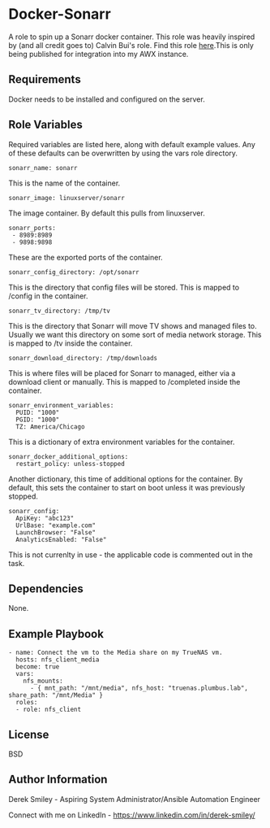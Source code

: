 Docker-Sonarr
=========

A role to spin up a Sonarr docker container. This role was heavily inspired by (and all credit goes to) Calvin Bui's role. Find this role [here](https://github.com/calvinbui/ansible-sonarr-docker).This is only being published for integration into my AWX instance. 

Requirements
------------

Docker needs to be installed and configured on the server. 

Role Variables
--------------

Required variables are listed here, along with default example values. Any of these defaults can be overwritten by using the vars role directory. 

    sonarr_name: sonarr

This is the name of the container. 

    sonarr_image: linuxserver/sonarr

The image container. By default this pulls from linuxserver.

    sonarr_ports:
     - 8989:8989
     - 9898:9898

These are the exported ports of the container.

    sonarr_config_directory: /opt/sonarr

This is the directory that config files will be stored. This is mapped to /config in the container. 

    sonarr_tv_directory: /tmp/tv

This is the directory that Sonarr will move TV shows and managed files to. Usually we want this directory on some sort of media network storage. This is mapped to /tv inside the container.

    sonarr_download_directory: /tmp/downloads

This is where files will be placed for Sonarr to managed, either via a download client or manually. This is mapped to /completed inside the container.

    sonarr_environment_variables:
      PUID: "1000"
      PGID: "1000"
      TZ: America/Chicago

This is a dictionary of extra environment variables for the container. 

    sonarr_docker_additional_options:
      restart_policy: unless-stopped

Another dictionary, this time of additional options for the container. By default, this sets the container to start on boot unless it was previously stopped. 

    sonarr_config:
      ApiKey: "abc123"
      UrlBase: "example.com"
      LaunchBrowser: "False"
      AnalyticsEnabled: "False"

This is not currenlty in use - the applicable code is commented out in the task. 

Dependencies
------------

None.

Example Playbook
----------------

    - name: Connect the vm to the Media share on my TrueNAS vm.
      hosts: nfs_client_media
      become: true
      vars:
        nfs_mounts:
          - { mnt_path: "/mnt/media", nfs_host: "truenas.plumbus.lab", share_path: "/mnt/Media" }
      roles:
      - role: nfs_client

License
-------

BSD

Author Information
------------------

Derek Smiley - Aspiring System Administrator/Ansible Automation Engineer

Connect with me on LinkedIn - https://www.linkedin.com/in/derek-smiley/